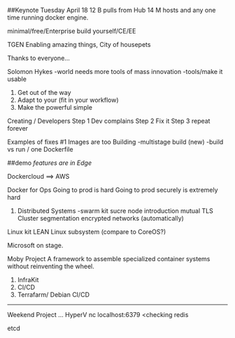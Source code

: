 ##Keynote Tuesday April 18
12 B pulls from Hub
14 M hosts and any one time running docker engine.

minimal/free/Enterprise
build yourself/CE/EE

TGEN Enabling amazing things, City of housepets

Thanks to everyone...


Solomon Hykes
-world needs more tools of mass innovation
-tools/make it usable

1. Get out of the way
2. Adapt to your (fit in your workflow)
3. Make the powerful simple

Creating / Developers
Step 1
  Dev complains
Step 2
  Fix it
Step 3
  repeat forever

  Examples of fixes #1
  Images are too Building
    -multistage build (new)
    -build vs run / one Dockerfile

##demo
*features are in Edge*

Dockercloud ==> AWS

Docker for Ops
Going to prod is hard
Going to prod securely is extremely hard

1. Distributed Systems
  -swarm kit
  sucre node introduction
  mutual TLS
  Cluster segmentation
  encrypted networks (automatically)

Linux kit
  LEAN Linux subsystem (compare to CoreOS?)

Microsoft on stage.

Moby Project
A framework to assemble specialized container systems without reinventing the wheel.

1. InfraKit
2. CI/CD
3. Terrafarm/ Debian CI/CD

----
Weekend Project
...
HyperV
nc localhost:6379 <checking redis

etcd 
